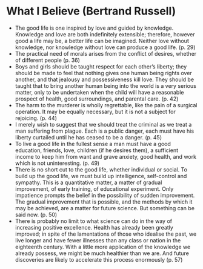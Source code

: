 # What I Believe (Bertrand Russell)
* The good life is one inspired by love and guided by knowledge. Knowledge and love are both indefinitely extensible; therefore, however good a life may be, a better life can be imagined. Neither love without knowledge, nor knowledge without love can produce a good life. (p. 29)
* The practical need of morals arises from the conflict of desires, whether of different people (p. 36)
* Boys and girls should be taught respect for each other’s liberty; they should be made to feel that nothing gives one human being rights over another, and that jealousy and possessiveness kill love. They should be taught that to bring another human being into the world is a very serious matter, only to be undertaken when the child will have a reasonable prospect of health, good surroundings, and parental care. (p. 42)
* The harm to the murderer is wholly regrettable, like the pain of a surgical operation. It may be equally necessary, but it is not a subject for rejoicing. (p. 44)
* I merely wish to suggest that we should treat the criminal as we treat a man suffering from plague. Each is a public danger, each must have his liberty curtailed until he has ceased to be a danger. (p. 45)
* To live a good life in the fullest sense a man must have a good education, friends, love, children (if he desires them), a sufficient income to keep him from want and grave anxiety, good health, and work which is not uninteresting. (p. 49)
* There is no short cut to the good life, whether individual or social. To build up the good life, we must build up intelligence, self-control and sympathy. This is a quantitative matter, a matter of gradual improvement, of early training, of educational experiment. Only impatience prompts the belief in the possibility of sudden improvement. The gradual improvement that is possible, and the methods by which it may be achieved, are a matter for future science. But something can be said now. (p. 50)
* There is probably no limit to what science can do in the way of increasing positive excellence. Health has already been greatly improved; in spite of the lamentations of those who idealise the past, we live longer and have fewer illnesses than any class or nation in the eighteenth century. With a little more application of the knowledge we already possess, we might be much healthier than we are. And future discoveries are likely to accelerate this process enormously (p. 57)